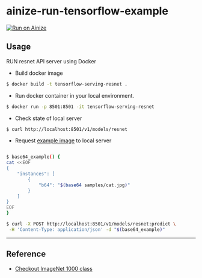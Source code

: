 # ainize-run-tensorflow-example

[![Run on Ainize](https://ainize.ai/static/images/run_on_ainize_button.svg)](https://ainize.web.app/redirect?git_repo=https://github.com/ainize-team/ainize-run-tensorflow-example)

## Usage

RUN resnet API server using Docker

- Build docker image

```bash
$ docker build -t tensorflow-serving-resnet .
```

- Run docker container in your local environment.

```bash
$ docker run -p 8501:8501 -it tensorflow-serving-resnet
```

- Check state of local server

```bash
$ curl http://localhost:8501/v1/models/resnet
```

- Request [example image](samples/cat.jpg) to local server

```bash

$ base64_example() {
cat <<EOF
{
    "instances": [
        {
            "b64": "$(base64 samples/cat.jpg)"
        }
    ]
}
EOF
}

$ curl -X POST http://localhost:8501/v1/models/resnet:predict \
 -H 'Content-Type: application/json' -d "$(base64_example)"
```

---

## Reference

- <a href="https://gist.github.com/yrevar/942d3a0ac09ec9e5eb3a">Checkout ImageNet 1000 class</a>
